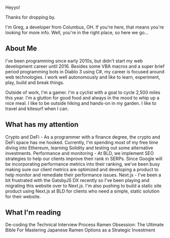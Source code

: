 Heyyo!

Thanks for dropping by.

I'm Greg, a developer from Columbus, OH. If you're here, that means you're looking for more info. Well, you're in the right place, so here we go...

## About Me
I've been programming since early 2010s, but didn't start my web development career until 2016. Besides some VBA macros and a super brief period programming bots in Diablo 3 using C#, my career is focused around web technologies. I work well autonomously and like to learn, experiment, play, build and break things.

Outside of work, I'm a gamer. I'm a cyclist with a goal to cycle 2,500 miles this year. I'm a glutton for good food and always in the mood to whip up a nice meal. I like to be outside hiking and hands-on in my garden. I like to travel and kitesurf when I can.

## What has my attention
Crypto and DeFi - As a programmer with a finance degree, the crypto and DeFi space has me hooked. Currently, I'm spending most of my free time diving into Ethereum, learning Solidity and testing out some alternative investments.
Performance and monitoring - At BLD, we implement SEO strategies to help our clients improve their rank in SERPs. Since Google will be incorporating performance metrics into their ranking, we've been busy making sure our client metrics are optimized and developing a product to help monitor and remediate their performance issues.
Next.js - I've been a bit frustrated with the GatsbyJS DX recently so I've been playing and migrating this website over to Next.js. I'm also pushing to build a static site product using Next.js at BLD for clients who need a simple, static solution for their website.

## What I'm reading
De-coding the Technical Interview Process
Ramen Obsession: The Ultimate Bible For Mastering Japanese Ramen
Options as a Strategic Investment
